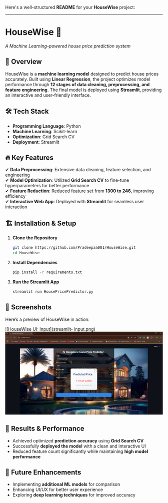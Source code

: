 Here's a well-structured **README** for your **HouseWise** project:  

---

# **HouseWise 🏡**  
*A Machine Learning-powered house price prediction system*  

## 🚀 **Overview**  
HouseWise is a **machine learning model** designed to predict house prices accurately. Built using **Linear Regression**, the project optimizes model performance through **12 stages of data cleaning, preprocessing, and feature engineering**. The final model is deployed using **Streamlit**, providing an interactive and user-friendly interface.  

## 🛠 **Tech Stack**  
- **Programming Language**: Python  
- **Machine Learning**: Scikit-learn  
- **Optimization**: Grid Search CV  
- **Deployment**: Streamlit  

## 🔥 **Key Features**  
✔ **Data Preprocessing**: Extensive data cleaning, feature selection, and engineering  
✔ **Model Optimization**: Utilized **Grid Search CV** to fine-tune hyperparameters for better performance  
✔ **Feature Reduction**: Reduced feature set from **1300 to 246**, improving efficiency  
✔ **Interactive Web App**: Deployed with **Streamlit** for seamless user interaction  

## 🏗 **Installation & Setup**  
1. **Clone the Repository**  
   ```bash
   git clone https://github.com/Pradeepaa001/HouseWise.git
   cd HouseWise
   ```  
2. **Install Dependencies**  
   ```bash
   pip install -r requirements.txt
   ```  
3. **Run the Streamlit App**  
   ```bash
   streamlit run HousePricePredictor.py
   ```  

## 📸 **Screenshots**  
Here’s a preview of HouseWise in action:  

![HouseWise UI: Input](streamlit- input.png)  
![HouseWise UI: Output](streamlit-prediction.png)

## 🎯 **Results & Performance**  
- Achieved optimized **prediction accuracy** using **Grid Search CV**  
- Successfully **deployed the model** with a clean and interactive UI  
- Reduced feature count significantly while maintaining **high model performance**  

## 📌 **Future Enhancements**  
- Implementing **additional ML models** for comparison  
- Enhancing UI/UX for better user experience  
- Exploring **deep learning techniques** for improved accuracy  

